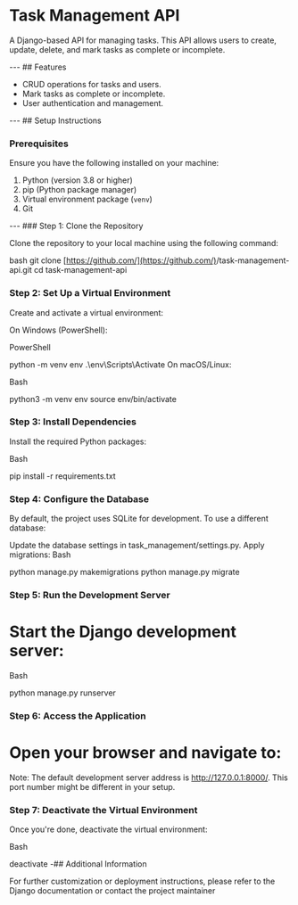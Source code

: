 # Task Management API

A Django-based API for managing tasks. This API allows users to create, update, delete, and mark tasks as complete or incomplete.

--- ## Features

- CRUD operations for tasks and users.
- Mark tasks as complete or incomplete.
- User authentication and management.

--- ## Setup Instructions

### Prerequisites

Ensure you have the following installed on your machine:

1. Python (version 3.8 or higher)
2. pip (Python package manager)
3. Virtual environment package (`venv`)
4. Git

--- ### Step 1: Clone the Repository

Clone the repository to your local machine using the following command:

bash
git clone [https://github.com/](https://github.com/)<your-username>/task-management-api.git
cd task-management-api

### Step 2: Set Up a Virtual Environment

Create and activate a virtual environment:

On Windows (PowerShell):

PowerShell

python -m venv env
.\env\Scripts\Activate
On macOS/Linux:

Bash

python3 -m venv env
source env/bin/activate

### Step 3: Install Dependencies

Install the required Python packages:

Bash

pip install -r requirements.txt

### Step 4: Configure the Database

By default, the project uses SQLite for development. To use a different database:

Update the database settings in task_management/settings.py.
Apply migrations:
Bash

python manage.py makemigrations
python manage.py migrate

### Step 5: Run the Development Server

# Start the Django development server:

Bash

python manage.py runserver

### Step 6: Access the Application

# Open your browser and navigate to:

Note: The default development server address is http://127.0.0.1:8000/. This port number might be different in your setup.

### Step 7: Deactivate the Virtual Environment

Once you're done, deactivate the virtual environment:

Bash

deactivate
-## Additional Information

For further customization or deployment instructions, please refer to the Django documentation or contact the project maintainer

